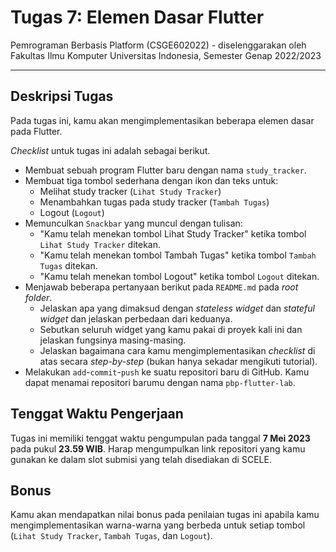 # Tugas 7: Elemen Dasar Flutter

Pemrograman Berbasis Platform (CSGE602022) - diselenggarakan oleh Fakultas Ilmu Komputer Universitas Indonesia, Semester Genap 2022/2023

---

## Deskripsi Tugas

Pada tugas ini, kamu akan mengimplementasikan beberapa elemen dasar pada Flutter.

_Checklist_ untuk tugas ini adalah sebagai berikut.

- Membuat sebuah program Flutter baru dengan nama `study_tracker`.
- Membuat tiga tombol sederhana dengan ikon dan teks untuk:
    - Melihat study tracker (`Lihat Study Tracker`)
  	- Menambahkan tugas pada study tracker (`Tambah Tugas`)
  	- Logout (`Logout`)
- Memunculkan `Snackbar` yang muncul dengan tulisan:
	- "Kamu telah menekan tombol Lihat Study Tracker" ketika tombol `Lihat Study Tracker` ditekan.
	- "Kamu telah menekan tombol Tambah Tugas" ketika tombol `Tambah Tugas` ditekan.
	- "Kamu telah menekan tombol Logout" ketika tombol `Logout` ditekan.
- Menjawab beberapa pertanyaan berikut pada `README.md` pada _root folder_.
	- Jelaskan apa yang dimaksud dengan _stateless widget_ dan _stateful widget_ dan jelaskan perbedaan dari keduanya.
	- Sebutkan seluruh widget yang kamu pakai di proyek kali ini dan jelaskan fungsinya masing-masing.
	- Jelaskan bagaimana cara kamu mengimplementasikan _checklist_ di atas secara _step-by-step_ (bukan hanya sekadar mengikuti tutorial).
- Melakukan `add`-`commit`-`push` ke suatu repositori baru di GitHub. Kamu dapat menamai repositori barumu dengan nama `pbp-flutter-lab`.

## Tenggat Waktu Pengerjaan

Tugas ini memiliki tenggat waktu pengumpulan pada tanggal **7 Mei 2023** pada pukul **23.59 WIB**. Harap mengumpulkan link repositori yang kamu gunakan ke dalam slot submisi yang telah disediakan di SCELE.

## Bonus

Kamu akan mendapatkan nilai bonus pada penilaian tugas ini apabila kamu mengimplementasikan warna-warna yang berbeda untuk setiap tombol (`Lihat Study Tracker`, `Tambah Tugas`, dan `Logout`).
